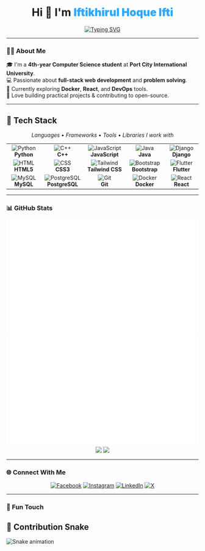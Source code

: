<!-- Header Section -->
<div align="center" id="header">

  <h1>
    Hi 👋 I'm <span style="color:#2FA7FF;font-weight:900">Iftikhirul Hoque Ifti</span>
  </h1>

  [![Typing SVG](https://readme-typing-svg.demolab.com?font=Kdam+Thmor+Pro&size=22&pause=1000&color=11BCF7&center=true&vCenter=true&width=500&lines=Competitive+Programmer;Web+Designer;Open+Source+Enthusiast;Django+Developer)](https://git.io/typing-svg)

</div>

---

### 🧑‍💻 About Me
🎓 I'm a **4th-year Computer Science student** at **Port City International University**.  
💻 Passionate about **full-stack web development** and **problem solving**.  
🌱 Currently exploring **Docker**, **React**, and **DevOps** tools.  
🚀 Love building practical projects & contributing to open-source.

---

## 🧰 Tech Stack

<p align="center">
  <i>Languages • Frameworks • Tools • Libraries I work with</i>
</p>

<div align="center">

<table>
  <tr>
    <!-- Card 1 -->
    <td align="center" width="140">
      <img src="https://cdn.jsdelivr.net/gh/devicons/devicon/icons/python/python-original.svg" width="50" height="50" alt="Python"/><br>
      <b>Python</b>
    </td>
    <!-- Card 2 -->
    <td align="center" width="140">
      <img src="https://cdn.jsdelivr.net/gh/devicons/devicon/icons/cplusplus/cplusplus-original.svg" width="50" height="50" alt="C++"/><br>
      <b>C++</b>
    </td>
    <!-- Card 3 -->
    <td align="center" width="140">
      <img src="https://cdn.jsdelivr.net/gh/devicons/devicon/icons/javascript/javascript-original.svg" width="50" height="50" alt="JavaScript"/><br>
      <b>JavaScript</b>
    </td>
    <!-- Card 4 -->
    <td align="center" width="140">
      <img src="https://cdn.jsdelivr.net/gh/devicons/devicon/icons/java/java-original.svg" width="50" height="50" alt="Java"/><br>
      <b>Java</b>
    </td>
    <!-- Card 5 -->
    <td align="center" width="140">
      <img src="https://cdn.jsdelivr.net/gh/devicons/devicon/icons/django/django-plain.svg" width="50" height="50" alt="Django"/><br>
      <b>Django</b>
    </td>
  </tr>
  
  <tr>
    <!-- Card 6 -->
    <td align="center" width="140">
      <img src="https://cdn.jsdelivr.net/gh/devicons/devicon/icons/html5/html5-original.svg" width="50" height="50" alt="HTML"/><br>
      <b>HTML5</b>
    </td>
    <!-- Card 7 -->
    <td align="center" width="140">
      <img src="https://cdn.jsdelivr.net/gh/devicons/devicon/icons/css3/css3-original.svg" width="50" height="50" alt="CSS"/><br>
      <b>CSS3</b>
    </td>
    <!-- Card 8 -->
    <td align="center" width="140">
      <img src="https://www.vectorlogo.zone/logos/tailwindcss/tailwindcss-icon.svg" width="50" height="50" alt="Tailwind"/><br>
      <b>Tailwind CSS</b>
    </td>
    <!-- Card 9 -->
    <td align="center" width="140">
      <img src="https://cdn.jsdelivr.net/gh/devicons/devicon/icons/bootstrap/bootstrap-original.svg" width="50" height="50" alt="Bootstrap"/><br>
      <b>Bootstrap</b>
    </td>
    <!-- Card 10 -->
    <td align="center" width="140">
      <img src="https://cdn.jsdelivr.net/gh/devicons/devicon/icons/flutter/flutter-original.svg" width="50" height="50" alt="Flutter"/><br>
      <b>Flutter</b>
    </td>
  </tr>

  <tr>
    <!-- Card 11 -->
    <td align="center" width="140">
      <img src="https://cdn.jsdelivr.net/gh/devicons/devicon/icons/mysql/mysql-original.svg" width="50" height="50" alt="MySQL"/><br>
      <b>MySQL</b>
    </td>
    <!-- Card 12 -->
    <td align="center" width="140">
      <img src="https://cdn.jsdelivr.net/gh/devicons/devicon/icons/postgresql/postgresql-original.svg" width="50" height="50" alt="PostgreSQL"/><br>
      <b>PostgreSQL</b>
    </td>
    <!-- Card 13 -->
    <td align="center" width="140">
      <img src="https://cdn.jsdelivr.net/gh/devicons/devicon/icons/git/git-original.svg" width="50" height="50" alt="Git"/><br>
      <b>Git</b>
    </td>
    <!-- Card 14 -->
    <td align="center" width="140">
      <img src="https://cdn.jsdelivr.net/gh/devicons/devicon/icons/docker/docker-original.svg" width="50" height="50" alt="Docker"/><br>
      <b>Docker</b>
    </td>
    <!-- Card 15 -->
    <td align="center" width="140">
      <img src="https://cdn.jsdelivr.net/gh/devicons/devicon/icons/react/react-original.svg" width="50" height="50" alt="React"/><br>
      <b>React</b>
    </td>
  </tr>
</table>

</div>

---

### 📊 GitHub Stats

<div align="center">

<!-- GitHub Overview & Languages -->
<picture>
  <source media="(prefers-color-scheme: dark)" srcset="https://raw.githubusercontent.com/iftikhoq/profile-repo/master/generated/overview.svg#gh-dark-mode-only">
  <img src="https://raw.githubusercontent.com/iftikhoq/profile-repo/master/generated/overview.svg">
</picture>

<picture>
  <source media="(prefers-color-scheme: dark)" srcset="https://raw.githubusercontent.com/iftikhoq/profile-repo/master/generated/languages.svg#gh-dark-mode-only">
  <img src="https://raw.githubusercontent.com/iftikhoq/profile-repo/master/generated/languages.svg">
</picture>

<!-- GitHub Stats Card -->
<picture>
  <source media="(prefers-color-scheme: light)" srcset="https://github-readme-stats.vercel.app/api?username=iftikhoq&show_icons=true&number_format=long&hide_title=true&text_bold=false&show=reviews,prs_merged,prs_merged_percentage,discussions_answered&border_color=ddd&border_radius=7&hide=stars,commits">
  <img src="https://github-readme-stats.vercel.app/api?username=iftikhoq&show_icons=true&number_format=long&hide_title=true&text_bold=false&hide=stars,commits&show=reviews,discussions_answered,prs_merged,prs_merged_percentage&border_color=666&border_radius=7&bg_color=0d1117&icon_color=58a6ff&ring_color=58a6fc&text_color=ccc">
</picture>

<!-- Streak Stats -->
<picture>
  <source media="(prefers-color-scheme: dark)" srcset="https://streak-stats.demolab.com/?user=iftikhoq&border_radius=7&card_width=235&card_height=214&background=0D1117&sideNums=4c8edf&sideLabels=ddd&border=777&dates=999&hide_total_contributions=true&hide_current_streak=true">
  <img src="https://streak-stats.demolab.com/?user=iftikhoq&border_radius=7&card_width=235&card_height=190&sideNums=3483ed&sideLabels=555&border=e1e4e8&dates=777&hide_total_contributions=true&hide_current_streak=true">
</picture>

</div>

---

### 🌐 Connect With Me

<div align="center">
  
[![Facebook](https://img.shields.io/badge/Facebook-%231877F2.svg?style=for-the-badge&logo=Facebook&logoColor=white)](https://facebook.com/ifti.k.hoq)
[![Instagram](https://img.shields.io/badge/Instagram-%23E4405F.svg?style=for-the-badge&logo=Instagram&logoColor=white)](https://instagram.com/ifti.k.hoq)
[![LinkedIn](https://img.shields.io/badge/LinkedIn-%230077B5.svg?style=for-the-badge&logo=linkedin&logoColor=white)](https://linkedin.com/in/iftikhoq)
[![X](https://img.shields.io/badge/X-black.svg?style=for-the-badge&logo=X&logoColor=white)](https://x.com/iftikhoq)

</div>

---

### 🐍 Fun Touch

## 🐍 Contribution Snake

![Snake animation](https://github.com/iftikhoq/iftikhoq/blob/output/github-contribution-grid-snake.svg)


